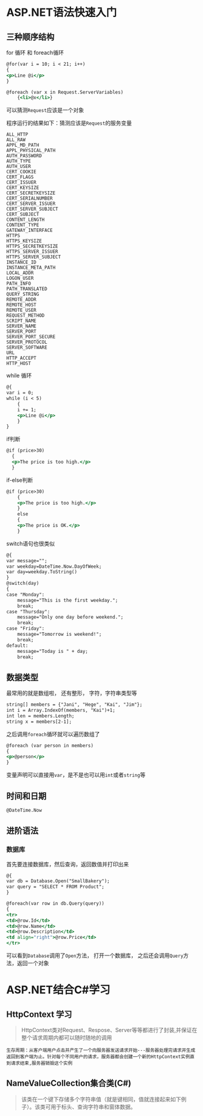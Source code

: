 # ASP.NET语法快速入门

## 三种顺序结构

for 循环 和 foreach循环

```asp
@for(var i = 10; i < 21; i++)
{
<p>Line @i</p>
}
```



```asp
@foreach (var x in Request.ServerVariables)
    {<li>@x</li>}
```



可以猜测`Request`应该是一个对象

程序运行的结果如下：猜测应该是`Request`的服务变量

```
ALL_HTTP
ALL_RAW
APPL_MD_PATH
APPL_PHYSICAL_PATH
AUTH_PASSWORD
AUTH_TYPE
AUTH_USER
CERT_COOKIE
CERT_FLAGS
CERT_ISSUER
CERT_KEYSIZE
CERT_SECRETKEYSIZE
CERT_SERIALNUMBER
CERT_SERVER_ISSUER
CERT_SERVER_SUBJECT
CERT_SUBJECT
CONTENT_LENGTH
CONTENT_TYPE
GATEWAY_INTERFACE
HTTPS
HTTPS_KEYSIZE
HTTPS_SECRETKEYSIZE
HTTPS_SERVER_ISSUER
HTTPS_SERVER_SUBJECT
INSTANCE_ID
INSTANCE_META_PATH
LOCAL_ADDR
LOGON_USER
PATH_INFO
PATH_TRANSLATED
QUERY_STRING
REMOTE_ADDR
REMOTE_HOST
REMOTE_USER
REQUEST_METHOD
SCRIPT_NAME
SERVER_NAME
SERVER_PORT
SERVER_PORT_SECURE
SERVER_PROTOCOL
SERVER_SOFTWARE
URL
HTTP_ACCEPT
HTTP_HOST
```



while 循环

```asp
@{
var i = 0;
while (i < 5)
    {
    i += 1;
    <p>Line @i</p>
    }
}
```



if判断

```asp
@if (price>30)
  {
  <p>The price is too high.</p>
  }
```



if-else判断

```asp
@if (price>30)
    {
    <p>The price is too high.</p>
    }
    else
    {    
    <p>The price is OK.</p>
    }
```

switch语句也很类似

```asp
@{
var message="";
var weekday=DateTime.Now.DayOfWeek;
var day=weekday.ToString()
}
@switch(day)
{
case "Monday":
    message="This is the first weekday.";
    break;
case "Thursday":
    message="Only one day before weekend.";
    break;
case "Friday":
    message="Tomorrow is weekend!";
    break;
default:
    message="Today is " + day;
    break;
```





## 数据类型

最常用的就是数组啦， 还有整形， 字符，字符串类型等

```asp
string[] members = {"Jani", "Hege", "Kai", "Jim"};
int i = Array.IndexOf(members, "Kai")+1;
int len = members.Length;
string x = members[2-1];
```

之后调用`foreach`循环就可以遍历数组了

```asp
@foreach (var person in members)
{
<p>@person</p>
}
```



变量声明可以直接用`var`，是不是也可以用`int`或者`string`等

## 时间和日期

```asp
@DateTime.Now
```



## 进阶语法

### 数据库

首先要连接数据库，然后查询，返回数值并打印出来

```asp
@{
var db = Database.Open("SmallBakery"); 
var query = "SELECT * FROM Product"; 
}

@foreach(var row in db.Query(query))
{
<tr> 
<td>@row.Id</td> 
<td>@row.Name</td> 
<td>@row.Description</td> 
<td align="right">@row.Price</td> 
</tr> 
```

可以看到`Database`调用了`Open`方法， 打开一个数据库， 之后还会调用`Query`方法，返回一个对象

# ASP.NET结合C#学习

## HttpContext 学习

> HttpContext类对Request、Respose、Server等等都进行了封装,并保证在整个请求周期内都可以随时随地的调用

	生存周期：从客户端用户点击并产生了一个向服务器发送请求开始---服务器处理完请求并生成返回到客户端为止。针对每个不同用户的请求，服务器都会创建一个新的HttpContext实例直到请求结束,服务器销毁这个实例



## NameValueCollection集合类(C#)

> 该类在一个键下存储多个字符串值（就是键相同，值就连接起来如下例子）。该类可用于标头、查询字符串和窗体数据。



